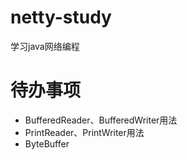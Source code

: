 # netty-study
学习java网络编程

# 待办事项
- BufferedReader、BufferedWriter用法
- PrintReader、PrintWriter用法
- ByteBuffer
